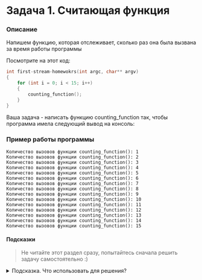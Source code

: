 # Задача 1. Считающая функция

### Описание
Напишем функцию, которая отслеживает, сколько раз она была вызвана за время работы программы

Посмотрите на этот код:
```cpp
int first-stream-homewokrs(int argc, char** argv)
{
    for (int i = 0; i < 15; i++)
    {
        counting_function();
    }
}
```
Ваша задача - написать функцию counting_function так, чтобы программа имела следующий вывод на консоль:

### Пример работы программы
```
Количество вызовов функции counting_function(): 1
Количество вызовов функции counting_function(): 2
Количество вызовов функции counting_function(): 3
Количество вызовов функции counting_function(): 4
Количество вызовов функции counting_function(): 5
Количество вызовов функции counting_function(): 6
Количество вызовов функции counting_function(): 7
Количество вызовов функции counting_function(): 8
Количество вызовов функции counting_function(): 9
Количество вызовов функции counting_function(): 10
Количество вызовов функции counting_function(): 11
Количество вызовов функции counting_function(): 12
Количество вызовов функции counting_function(): 13
Количество вызовов функции counting_function(): 14
Количество вызовов функции counting_function(): 15
```
#### Подсказки

> Не читайте этот раздел сразу, попытайтесь сначала решить задачу самостоятельно :)

<details>

<summary>Подсказка. Что использовать для решения?</summary>

Механизм, позволяющий "запоминать" функции значение своей переменной, заключается в использовании ключевого слова `static` - размещение переменной в статической памяти

Для вывода на консоль использовать `std::cout`

</details>
